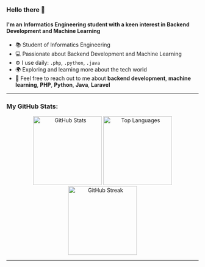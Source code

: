 ### Hello there 👋
#### I'm an Informatics Engineering student with a keen interest in Backend Development and Machine Learning
- 📚 Student of Informatics Engineering
- 💻 Passionate about Backend Development and Machine Learning
- ⚙️ I use daily: `.php`, `.python`, `.java`
- 🌍 Exploring and learning more about the tech world
- 💬 Feel free to reach out to me about **backend development**, **machine learning**, **PHP**, **Python**, **Java**, **Laravel**

---

### My GitHub Stats:

<p align="center">
  <img src="https://github-readme-stats.vercel.app/api?username=alfthrpy&show_icons=true&theme=radical" alt="GitHub Stats" height="180">
  <img src="https://github-readme-stats.vercel.app/api/top-langs/?username=alfthrpy&layout=compact&theme=radical" alt="Top Languages" height="180">
  <img src="https://streak-stats.demolab.com?user=alfthrpy&theme=radical&hide_border=true" alt="GitHub Streak" height="180">
</p>

---
